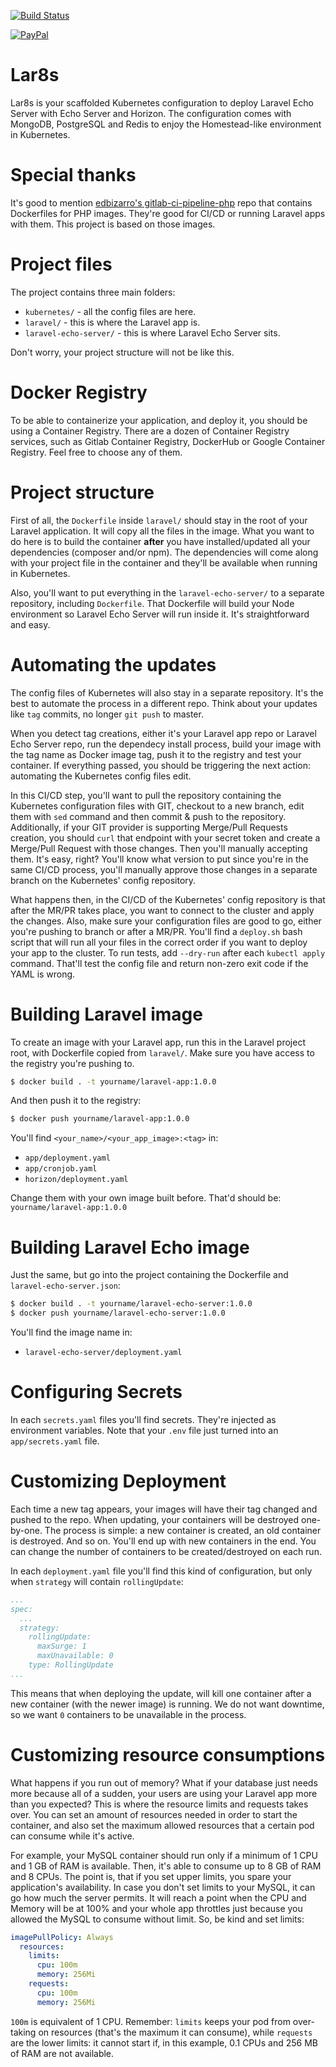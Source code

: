 [![Build Status](https://travis-ci.org/rennokki/lar8s.svg?branch=master)](https://travis-ci.org/rennokki/lar8s)

[![PayPal](https://img.shields.io/badge/PayPal-donate-blue.svg)](https://paypal.me/rennokki)

# Lar8s
Lar8s is your scaffolded Kubernetes configuration to deploy Laravel Echo Server with Echo Server and Horizon. The configuration comes with MongoDB, PostgreSQL and Redis to enjoy the Homestead-like environment in Kubernetes.

# Special thanks
It's good to mention [edbizarro's gitlab-ci-pipeline-php](https://github.com/edbizarro/gitlab-ci-pipeline-php) repo that contains Dockerfiles for PHP images. They're good for CI/CD or running Laravel apps with them. This project is based on those images.

# Project files
The project contains three main folders:
* `kubernetes/` - all the config files are here.
* `laravel/` - this is where the Laravel app is.
* `laravel-echo-server/` - this is where Laravel Echo Server sits.

Don't worry, your project structure will not be like this.

# Docker Registry
To be able to containerize your application, and deploy it, you should be using a Container Registry. There are a dozen of Container Registry services, such as Gitlab Container Registry, DockerHub or Google Container Registry. Feel free to choose any of them.

# Project structure
First of all, the `Dockerfile` inside `laravel/` should stay in the root of your Laravel application. It will copy all the files in the image. What you want to do here is to build the container **after** you have installed/updated all your dependencies (composer and/or npm). The dependencies will come along with your project file in the container and they'll be available when running in Kubernetes.

Also, you'll want to put everything in the `laravel-echo-server/` to a separate repository, including `Dockerfile`. That Dockerfile will build your Node environment so Laravel Echo Server will run inside it. It's straightforward and easy.

# Automating the updates
The config files of Kubernetes will also stay in a separate repository. It's the best to automate the process in a different repo. Think about your updates like `tag` commits, no longer `git push` to master.

When you detect tag creations, either it's your Laravel app repo or Laravel Echo Server repo, run the dependecy install process, build your image with the tag name as Docker image tag, push it to the registry and test your container. If everything passed, you should be triggering the next action: automating the Kubernetes config files edit.

In this CI/CD step, you'll want to pull the repository containing the Kubernetes configuration files with GIT, checkout to a new branch, edit them with `sed` command and then commit & push to the repository. Additionally, if your GIT provider is supporting Merge/Pull Requests creation, you should `curl` that endpoint with your secret token and create a Merge/Pull Request with those changes. Then you'll manually accepting them. It's easy, right? You'll know what version to put since you're in the same CI/CD process, you'll manually approve those changes in a separate branch on the Kubernetes' config repository.

What happens then, in the CI/CD of the Kubernetes' config repository is that after the MR/PR takes place, you want to connect to the cluster and apply the changes. Also, make sure your configuration files are good to go, either you're pushing to branch or after a MR/PR. You'll find a `deploy.sh` bash script that will run all your files in the correct order if you want to deploy your app to the cluster. To run tests, add `--dry-run` after each `kubectl apply` command. That'll test the config file and return non-zero exit code if the YAML is wrong.

# Building Laravel image
To create an image with your Laravel app, run this in the Laravel project root, with Dockerfile copied from `laravel/`. Make sure you have access to the registry you're pushing to.
```bash
$ docker build . -t yourname/laravel-app:1.0.0
```

And then push it to the registry:
```bash
$ docker push yourname/laravel-app:1.0.0
```

You'll find `<your_name>/<your_app_image>:<tag>` in:
* `app/deployment.yaml`
* `app/cronjob.yaml`
* `horizon/deployment.yaml`

Change them with your own image built before. That'd should be: `yourname/laravel-app:1.0.0`

# Building Laravel Echo image
Just the same, but go into the project containing the Dockerfile and `laravel-echo-server.json`:
```bash
$ docker build . -t yourname/laravel-echo-server:1.0.0
$ docker push yourname/laravel-echo-server:1.0.0
```

You'll find the image name in:
* `laravel-echo-server/deployment.yaml`

# Configuring Secrets
In each `secrets.yaml` files you'll find secrets. They're injected as environment variables. Note that your `.env` file just turned into an `app/secrets.yaml` file.

# Customizing Deployment
Each time a new tag appears, your images will have their tag changed and pushed to the repo. When updating, your containers will be destroyed one-by-one. The process is simple: a new container is created, an old container is destroyed. And so on. You'll end up with new containers in the end. You can change the number of containers to be created/destroyed on each run.

In each `deployment.yaml` file you'll find this kind of configuration, but only when `strategy` will contain `rollingUpdate`:
```yaml
...
spec:
  ...
  strategy:
    rollingUpdate:
      maxSurge: 1
      maxUnavailable: 0
    type: RollingUpdate
...
```

This means that when deploying the update, will kill one container after a new container (with the newer image) is running. We do not want downtime, so we want `0` containers to be unavailable in the process.

# Customizing resource consumptions
What happens if you run out of memory? What if your database just needs more because all of a sudden, your users are using your Laravel app more than you expected? This is where the resource limits and requests takes over. You can set an amount of resources needed in order to start the container, and also set the maximum allowed resources that a certain pod can consume while it's active.

For example, your MySQL container should run only if a minimum of 1 CPU and 1 GB of RAM is available. Then, it's able to consume up to 8 GB of RAM and 8 CPUs. The point is, that if you set upper limits, you spare your application's availability. In case you don't set limits to your MySQL, it can go how much the server permits. It will reach a point when the CPU and Memory will be at 100% and your whole app throttles just because you allowed the MySQL to consume without limit. So, be kind and set limits:

```yaml
imagePullPolicy: Always
  resources:
    limits:
      cpu: 100m
      memory: 256Mi
    requests:
      cpu: 100m
      memory: 256Mi
```

`100m` is equivalent of 1 CPU. Remember: `limits` keeps your pod from over-taking on resources (that's the maximum it can consume), while `requests` are the lower limits: it cannot start if, in this example, 0.1 CPUs and 256 MB of RAM are not available.